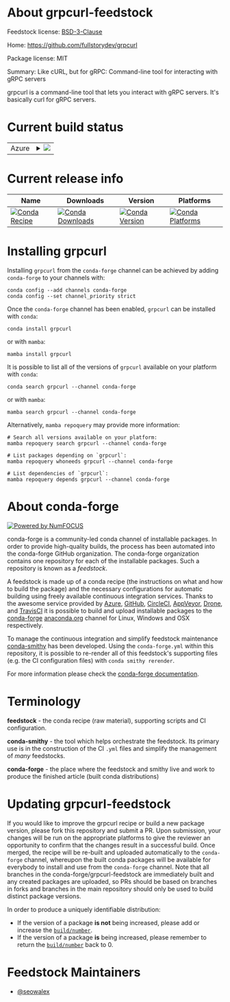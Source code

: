 About grpcurl-feedstock
=======================

Feedstock license: [BSD-3-Clause](https://github.com/conda-forge/grpcurl-feedstock/blob/main/LICENSE.txt)

Home: https://github.com/fullstorydev/grpcurl

Package license: MIT

Summary: Like cURL, but for gRPC: Command-line tool for interacting with gRPC servers

grpcurl is a command-line tool that lets you interact with gRPC servers. It's basically curl for gRPC servers.


Current build status
====================


<table>
    
  <tr>
    <td>Azure</td>
    <td>
      <details>
        <summary>
          <a href="https://dev.azure.com/conda-forge/feedstock-builds/_build/latest?definitionId=23401&branchName=main">
            <img src="https://dev.azure.com/conda-forge/feedstock-builds/_apis/build/status/grpcurl-feedstock?branchName=main">
          </a>
        </summary>
        <table>
          <thead><tr><th>Variant</th><th>Status</th></tr></thead>
          <tbody><tr>
              <td>linux_64</td>
              <td>
                <a href="https://dev.azure.com/conda-forge/feedstock-builds/_build/latest?definitionId=23401&branchName=main">
                  <img src="https://dev.azure.com/conda-forge/feedstock-builds/_apis/build/status/grpcurl-feedstock?branchName=main&jobName=linux&configuration=linux%20linux_64_" alt="variant">
                </a>
              </td>
            </tr><tr>
              <td>osx_64</td>
              <td>
                <a href="https://dev.azure.com/conda-forge/feedstock-builds/_build/latest?definitionId=23401&branchName=main">
                  <img src="https://dev.azure.com/conda-forge/feedstock-builds/_apis/build/status/grpcurl-feedstock?branchName=main&jobName=osx&configuration=osx%20osx_64_" alt="variant">
                </a>
              </td>
            </tr><tr>
              <td>win_64</td>
              <td>
                <a href="https://dev.azure.com/conda-forge/feedstock-builds/_build/latest?definitionId=23401&branchName=main">
                  <img src="https://dev.azure.com/conda-forge/feedstock-builds/_apis/build/status/grpcurl-feedstock?branchName=main&jobName=win&configuration=win%20win_64_" alt="variant">
                </a>
              </td>
            </tr>
          </tbody>
        </table>
      </details>
    </td>
  </tr>
</table>

Current release info
====================

| Name | Downloads | Version | Platforms |
| --- | --- | --- | --- |
| [![Conda Recipe](https://img.shields.io/badge/recipe-grpcurl-green.svg)](https://anaconda.org/conda-forge/grpcurl) | [![Conda Downloads](https://img.shields.io/conda/dn/conda-forge/grpcurl.svg)](https://anaconda.org/conda-forge/grpcurl) | [![Conda Version](https://img.shields.io/conda/vn/conda-forge/grpcurl.svg)](https://anaconda.org/conda-forge/grpcurl) | [![Conda Platforms](https://img.shields.io/conda/pn/conda-forge/grpcurl.svg)](https://anaconda.org/conda-forge/grpcurl) |

Installing grpcurl
==================

Installing `grpcurl` from the `conda-forge` channel can be achieved by adding `conda-forge` to your channels with:

```
conda config --add channels conda-forge
conda config --set channel_priority strict
```

Once the `conda-forge` channel has been enabled, `grpcurl` can be installed with `conda`:

```
conda install grpcurl
```

or with `mamba`:

```
mamba install grpcurl
```

It is possible to list all of the versions of `grpcurl` available on your platform with `conda`:

```
conda search grpcurl --channel conda-forge
```

or with `mamba`:

```
mamba search grpcurl --channel conda-forge
```

Alternatively, `mamba repoquery` may provide more information:

```
# Search all versions available on your platform:
mamba repoquery search grpcurl --channel conda-forge

# List packages depending on `grpcurl`:
mamba repoquery whoneeds grpcurl --channel conda-forge

# List dependencies of `grpcurl`:
mamba repoquery depends grpcurl --channel conda-forge
```


About conda-forge
=================

[![Powered by
NumFOCUS](https://img.shields.io/badge/powered%20by-NumFOCUS-orange.svg?style=flat&colorA=E1523D&colorB=007D8A)](https://numfocus.org)

conda-forge is a community-led conda channel of installable packages.
In order to provide high-quality builds, the process has been automated into the
conda-forge GitHub organization. The conda-forge organization contains one repository
for each of the installable packages. Such a repository is known as a *feedstock*.

A feedstock is made up of a conda recipe (the instructions on what and how to build
the package) and the necessary configurations for automatic building using freely
available continuous integration services. Thanks to the awesome service provided by
[Azure](https://azure.microsoft.com/en-us/services/devops/), [GitHub](https://github.com/),
[CircleCI](https://circleci.com/), [AppVeyor](https://www.appveyor.com/),
[Drone](https://cloud.drone.io/welcome), and [TravisCI](https://travis-ci.com/)
it is possible to build and upload installable packages to the
[conda-forge](https://anaconda.org/conda-forge) [anaconda.org](https://anaconda.org/)
channel for Linux, Windows and OSX respectively.

To manage the continuous integration and simplify feedstock maintenance
[conda-smithy](https://github.com/conda-forge/conda-smithy) has been developed.
Using the ``conda-forge.yml`` within this repository, it is possible to re-render all of
this feedstock's supporting files (e.g. the CI configuration files) with ``conda smithy rerender``.

For more information please check the [conda-forge documentation](https://conda-forge.org/docs/).

Terminology
===========

**feedstock** - the conda recipe (raw material), supporting scripts and CI configuration.

**conda-smithy** - the tool which helps orchestrate the feedstock.
                   Its primary use is in the construction of the CI ``.yml`` files
                   and simplify the management of *many* feedstocks.

**conda-forge** - the place where the feedstock and smithy live and work to
                  produce the finished article (built conda distributions)


Updating grpcurl-feedstock
==========================

If you would like to improve the grpcurl recipe or build a new
package version, please fork this repository and submit a PR. Upon submission,
your changes will be run on the appropriate platforms to give the reviewer an
opportunity to confirm that the changes result in a successful build. Once
merged, the recipe will be re-built and uploaded automatically to the
`conda-forge` channel, whereupon the built conda packages will be available for
everybody to install and use from the `conda-forge` channel.
Note that all branches in the conda-forge/grpcurl-feedstock are
immediately built and any created packages are uploaded, so PRs should be based
on branches in forks and branches in the main repository should only be used to
build distinct package versions.

In order to produce a uniquely identifiable distribution:
 * If the version of a package **is not** being increased, please add or increase
   the [``build/number``](https://docs.conda.io/projects/conda-build/en/latest/resources/define-metadata.html#build-number-and-string).
 * If the version of a package **is** being increased, please remember to return
   the [``build/number``](https://docs.conda.io/projects/conda-build/en/latest/resources/define-metadata.html#build-number-and-string)
   back to 0.

Feedstock Maintainers
=====================

* [@seowalex](https://github.com/seowalex/)


